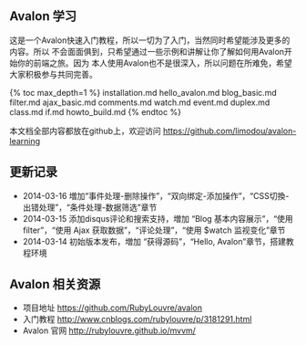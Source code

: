 ## Avalon 学习

这是一个Avalon快速入门教程，所以一切为了入门，当然同时希望能涉及更多的内容。所以
不会面面俱到，只希望通过一些示例和讲解让你了解如何用Avalon开始你的前端之旅。因为
本人使用Avalon也不是很深入，所以问题在所难免，希望大家积极参与共同完善。

{% toc max_depth=1 %}
installation.md
hello_avalon.md
blog_basic.md
filter.md
ajax_basic.md
comments.md
watch.md
event.md
duplex.md
class.md
if.md
howto_build.md
{% endtoc %}

本文档全部内容都放在github上，欢迎访问 https://github.com/limodou/avalon-learning

## 更新记录

* 2014-03-16 増加“事件处理-删除操作”，“双向绑定-添加操作”，“CSS切換-出错处理”，“条件处理-数据筛选”章节
* 2014-03-15 添加disqus评论和搜索支持，増加 “Blog 基本内容展示”，“使用 filter”，“使用 Ajax 获取数据”，“评论处理”，“使用 $watch 监视变化”章节
* 2014-03-14 初始版本发布，増加 “获得源码”，“Hello, Avalon”章节，搭建教程环境

## Avalon 相关资源

* 项目地址 https://github.com/RubyLouvre/avalon
* 入门教程 http://www.cnblogs.com/rubylouvre/p/3181291.html
* Avalon 官网 http://rubylouvre.github.io/mvvm/

